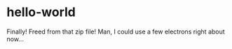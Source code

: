 # hello-world

Finally! Freed from that zip file! 
Man, I could use a few electrons right about now...

